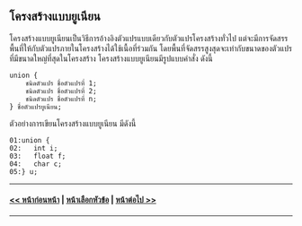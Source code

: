 ## โครงสร้างแบบยูเนียน
	
โครงสร้างแบบยูเนียนเป็นวิธีการอ้างอิงตัวแปรแบบเดียวกับตัวแปรโครงสร้างทั่วไป แต่จะมีการจัดสรรพื้นที่ให้กับตัวแปรภายในโครงสร้างได้ใช้เนื้อที่ร่วมกัน โดยพื้นที่จัดสรรสูงสุดจะเท่ากับขนาดของตัวแปรที่มีขนาดใหญ่ที่สุดในโครงสร้าง โครงสร้างแบบยูเนียนมีรูปแบบคำสั่ง ดังนี้

```
union {
    ชนิดตัวแปร ชื่อตัวแปรที่ 1;
    ชนิดตัวแปร ชื่อตัวแปรที่ 2;
    ชนิดตัวแปร ชื่อตัวแปรที่ n;
} ชื่อตัวแปรยูเนียน;
```

ตัวอย่างการเขียนโครงสร้างแบบยูเนียน มีดังนี้

```
01:union {
02:   int i;
03:   float f;
04:   char c;
05:} u;
```

---
#### [<< หน้าก่อนหน้า](0704.md) | [หน้าเลือกหัวข้อ](README.md) | [หน้าต่อไป >>](0710.md)
---
